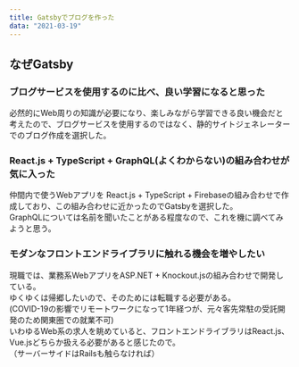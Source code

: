 ```yaml
---
title: Gatsbyでブログを作った
data: "2021-03-19"
---
```

## なぜGatsby
### ブログサービスを使用するのに比べ、良い学習になると思った
必然的にWeb周りの知識が必要になり、楽しみながら学習できる良い機会だと考えたので、ブログサービスを使用するのではなく、静的サイトジェネレーターでのブログ作成を選択した。  

### React.js + TypeScript + GraphQL(よくわからない)の組み合わせが気に入った
仲間内で使うWebアプリを React.js + TypeScript + Firebaseの組み合わせで作成しており、この組み合わせに近かったのでGatsbyを選択した。  
GraphQLについては名前を聞いたことがある程度なので、これを機に調べてみようと思う。  

### モダンなフロントエンドライブラリに触れる機会を増やしたい
現職では、業務系WebアプリをASP.NET + Knockout.jsの組み合わせで開発している。  
ゆくゆくは帰郷したいので、そのためには転職する必要がある。  
(COVID-19の影響でリモートワークになって1年経つが、元々客先常駐の受託開発のため関東圏での就業不可)  
いわゆるWeb系の求人を眺めていると、フロントエンドライブラリはReact.js、Vue.jsどちらか扱える必要があると感じたので。  
（サーバーサイドはRailsも触らなければ）